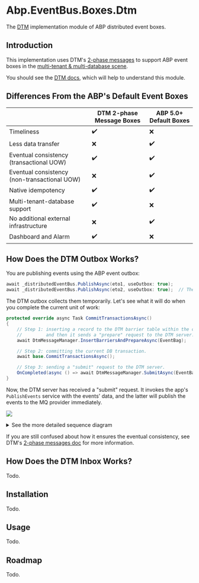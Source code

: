 # Abp.EventBus.Boxes.Dtm
The [DTM](https://github.com/dtm-labs/dtm) implementation module of ABP distributed event boxes.

## Introduction

This implementation uses DTM's [2-phase messages](https://en.dtm.pub/practice/msg.html) to support ABP event boxes in the [multi-tenant & multi-database scene](https://github.com/abpframework/abp/issues/10036).

You should see the [DTM docs](https://en.dtm.pub/guide/start.html), which will help to understand this module.

## Differences From the ABP's Default Event Boxes

|                                              	| DTM 2-phase Message Boxes 	| ABP 5.0+ Default Boxes 	|
|----------------------------------------------	|---------------------------	|------------------------	|
| Timeliness                                   	| :heavy_check_mark:        	| :x:                    	|
| Less data transfer                           	| :x:                       	| :heavy_check_mark:     	|
| Eventual consistency (transactional UOW)     	| :heavy_check_mark:        	| :heavy_check_mark:     	|
| Eventual consistency (non-transactional UOW) 	| :x:                       	| :heavy_check_mark:     	|
| Native idempotency                           	| :heavy_check_mark:        	| :heavy_check_mark:     	|
| Multi-tenant-database support                	| :heavy_check_mark:        	| :x:                    	|
| No additional external infrastructure        	| :x:                       	| :heavy_check_mark:     	|
| Dashboard and Alarm                          	| :heavy_check_mark:        	| :x:                    	|

## How Does the DTM Outbox Works?

You are publishing events using the ABP event outbox:
```csharp
await _distributedEventBus.PublishAsync(eto1, useOutbox: true);
await _distributedEventBus.PublishAsync(eto2, useOutbox: true);  // The useOutbox is true by default.
```
The DTM outbox collects them temporarily. Let's see what it will do when you complete the current unit of work:
```csharp
protected override async Task CommitTransactionsAsync()
{
    // Step 1: inserting a record to the DTM barrier table within the current DB transaction,
    //         and then it sends a "prepare" request to the DTM server.
    await DtmMessageManager.InsertBarriersAndPrepareAsync(EventBag);

    // Step 2: committing the current DB transaction.
    await base.CommitTransactionsAsync();

    // Step 3: sending a "submit" request to the DTM server.
    OnCompleted(async () => await DtmMessageManager.SubmitAsync(EventBag));
}
```
Now, the DTM server has received a "submit" request. It invokes the app's `PublishEvents` service with the events' data, and the latter will publish the events to the MQ provider immediately.

[![](https://mermaid.ink/img/pako:eNqFVMtu2zAQ_JUFz_YPCIUBI-nBKAw3cI1cfFmJK5soHyqXTBsE-feSFF2rju3oRO3OjmYWQ72JzkkSjWD6Fcl29Kjw4NHsLaQnqKAJHn-sYRND6_6MVYzB2Wha8uP7jsnPF4vlMDTwoB0ToAXFHGnsp0Zqn1kaWEoJqwzYDRIDyTQgv7R-UWrbkEoPR7QHKkWgF7KBITjAosXwYUq82zyn7zozaAoE4UjQRe_TCKROVbh5zgowYItMDaxskhwqXYveq39eRuREaz4Pngb01c65WZFb8i_kbyDH5vw2qfzAevL0EXTpI7k2KhTPwaNl7IJythJW1HyyogTO2-bYdXTBORF3A3jXN8c2zXxme_NtBiv4rbSGXlnFxyJ9VM139zDyXxV_it4dWA5KZuMst4QMuhzUKw6r8Mr5PbY6y6wRdH0RXEJIzHj4L-Hrp_NAhtUhZQxJlTKtX0f0-ml-wX9D73TJy7IkkM7SFbFT5Br9T0AeGZn7qMVMGPIGlUwX_S2P70USaGgvmnSU1GPUYS_29j1BY7mTX6UKzoumR800E_nOb19tJ5rgI51A9WdRUe9_AUnvaEg)](https://mermaid-js.github.io/mermaid-live-editor/edit#pako:eNqFVMtu2zAQ_JUFz_YPCIUBI-nBKAw3cI1cfFmJK5soHyqXTBsE-feSFF2rju3oRO3OjmYWQ72JzkkSjWD6Fcl29Kjw4NHsLaQnqKAJHn-sYRND6_6MVYzB2Wha8uP7jsnPF4vlMDTwoB0ToAXFHGnsp0Zqn1kaWEoJqwzYDRIDyTQgv7R-UWrbkEoPR7QHKkWgF7KBITjAosXwYUq82zyn7zozaAoE4UjQRe_TCKROVbh5zgowYItMDaxskhwqXYveq39eRuREaz4Pngb01c65WZFb8i_kbyDH5vw2qfzAevL0EXTpI7k2KhTPwaNl7IJythJW1HyyogTO2-bYdXTBORF3A3jXN8c2zXxme_NtBiv4rbSGXlnFxyJ9VM139zDyXxV_it4dWA5KZuMst4QMuhzUKw6r8Mr5PbY6y6wRdH0RXEJIzHj4L-Hrp_NAhtUhZQxJlTKtX0f0-ml-wX9D73TJy7IkkM7SFbFT5Br9T0AeGZn7qMVMGPIGlUwX_S2P70USaGgvmnSU1GPUYS_29j1BY7mTX6UKzoumR800E_nOb19tJ5rgI51A9WdRUe9_AUnvaEg)

<details>
<summary>See the more detailed sequence diagram</summary>

[![](https://mermaid.ink/img/pako:eNp1VNuO2jAQ_ZWRn1oJ-ICoYkVht43UigcW8cLLkAxgNbZTX3aLVvvvHTtmk-WSp8QzPj6Xcd5EZWoShXD0N5CuaCHxYFFtNfDjpW8IFs-_YRn8zvyDMWyO6EHuwR-58B28Re2w8tJoqIxS0nuqYY-yofqhA8HgjQ5qR7b7Xjuy4-l01rYFzBvjCFCDdC5QV-cCl_tDC5jVNZSxYd3WGPFR1992dprWVp6X5kfUB0qLQC-kvQNvABN15Q5D4PVyw-ca1TbkKcmogrW8BbiSGS43kQF63KGjAkrNlH2G26G18kNL1zngGt9bSy3aLKcv5s4V2Reydzq74vg-aH2FetZ03XSpY54CSpoHuWXA3DUeWJTTfJqVvx4Xo2iuNQ0Hyx5Uf_ojPsK82NG7HjFd1LxsyWIalm5EroR_tmiDTHdvLFvfGH3geVQ0mUxu7EoEftJpBCwfTibAkSw9QAmvyNHyMMgbIcKXV-mPyRCHiuBHuQB06XsrhvkIsPF-OA-OJ-Xrp0G9HpMzemTes7z2OZHudrFpLlQVnS3Jrg3NuN1417uSqdIEnuN9VcRpX-Ye85QuBwFM1XnZNCzZVOSc1AcxEoqsQlnz_-EtHrcVjKHYjoJfa9pjaPxWbPU7t4Z0Nx9r6Y0VxR4bRyMR7_7qpCtReBvo3JT_Mbnr_T_FF3xS)](https://mermaid-js.github.io/mermaid-live-editor/edit#pako:eNp1VNuO2jAQ_ZWRn1oJ-ICoYkVht43UigcW8cLLkAxgNbZTX3aLVvvvHTtmk-WSp8QzPj6Xcd5EZWoShXD0N5CuaCHxYFFtNfDjpW8IFs-_YRn8zvyDMWyO6EHuwR-58B28Re2w8tJoqIxS0nuqYY-yofqhA8HgjQ5qR7b7Xjuy4-l01rYFzBvjCFCDdC5QV-cCl_tDC5jVNZSxYd3WGPFR1992dprWVp6X5kfUB0qLQC-kvQNvABN15Q5D4PVyw-ca1TbkKcmogrW8BbiSGS43kQF63KGjAkrNlH2G26G18kNL1zngGt9bSy3aLKcv5s4V2Reydzq74vg-aH2FetZ03XSpY54CSpoHuWXA3DUeWJTTfJqVvx4Xo2iuNQ0Hyx5Uf_ojPsK82NG7HjFd1LxsyWIalm5EroR_tmiDTHdvLFvfGH3geVQ0mUxu7EoEftJpBCwfTibAkSw9QAmvyNHyMMgbIcKXV-mPyRCHiuBHuQB06XsrhvkIsPF-OA-OJ-Xrp0G9HpMzemTes7z2OZHudrFpLlQVnS3Jrg3NuN1417uSqdIEnuN9VcRpX-Ye85QuBwFM1XnZNCzZVOSc1AcxEoqsQlnz_-EtHrcVjKHYjoJfa9pjaPxWbPU7t4Z0Nx9r6Y0VxR4bRyMR7_7qpCtReBvo3JT_Mbnr_T_FF3xS)

[![](https://mermaid.ink/img/pako:eNqtVctu2zAQ_JWFTglg-16hcODGaWugRho4gS--UOLaJkKRKrlMagT59y4pqVb9KNKgOkna58zski9ZaSVmeebxR0BT4lSJjRPVygA_pEgjTO_ncBuosD9hCMutIFBroC0bPgE5YbwoSVkDpa0qRaTMBpQHr-3zVZNGBLImVAW65vvBoxuOx5O6zuFaW48gDIf4gI2dDWzel81hIiXMosNDLQWh5AD5sXDj9G9B_Ot6K8wG00_AJzTkgSyI1HzlN_3ED7dLrmurWiNhAlIG5zgE2NJ2eLuMHQgShfCYw8xwy9SmK4Rz6jeWxrPXa3yvHdbCtXD2xtZzge4J3RnPxjg8n1QeZe0wHTsd4rhOEiXMPeWOiv_Z5lJwyNo6hq8ti0uqwtFodCIqKfoVdwPgFmBnA2zR4RXM4FkwvSyIOkEkXDwr2qamvKgQvsymIHz6XmV9jjJwcUo9gWe1Ltvh0tRrIk7eWnjq5OmN07GYXf2IbZ9iH9iFDDtoTSSPnw9liR3JXY0D2s47H-W9723RhTIJ-oKwhg-X3VZxns-T2bebKciAkUkZaq1KnnzYKDkAZ7Vmn0KUj71C5ySdMYM4gvu4zBVy8cORiHuUqFQxK_PjSWnNStgSvecVb4qg5uVlCKdofyfKk9T-Z_n-ncm_6duQ9B7WI8sHxHf4UY7OZExQvodCK7_tjjrbHsjxsGN9xAYP-Zvf7YOiaxuoqgqlYux6t4-Y3w0P6rxx5CcNBGkNvoGOuXCPcdFTZu_XQbdDZbhKNsgqdJVQki-nl2hYZdx3xadAzq8S1yJoWmUr88quIV0LN1KRdVm-FjyWgyxeO4udKbOcXMDOqb3gWq_XX2UFRCc)](https://mermaid-js.github.io/mermaid-live-editor/edit#pako:eNqtVctu2zAQ_JWFTglg-16hcODGaWugRho4gS--UOLaJkKRKrlMagT59y4pqVb9KNKgOkna58zski9ZaSVmeebxR0BT4lSJjRPVygA_pEgjTO_ncBuosD9hCMutIFBroC0bPgE5YbwoSVkDpa0qRaTMBpQHr-3zVZNGBLImVAW65vvBoxuOx5O6zuFaW48gDIf4gI2dDWzel81hIiXMosNDLQWh5AD5sXDj9G9B_Ot6K8wG00_AJzTkgSyI1HzlN_3ED7dLrmurWiNhAlIG5zgE2NJ2eLuMHQgShfCYw8xwy9SmK4Rz6jeWxrPXa3yvHdbCtXD2xtZzge4J3RnPxjg8n1QeZe0wHTsd4rhOEiXMPeWOiv_Z5lJwyNo6hq8ti0uqwtFodCIqKfoVdwPgFmBnA2zR4RXM4FkwvSyIOkEkXDwr2qamvKgQvsymIHz6XmV9jjJwcUo9gWe1Ltvh0tRrIk7eWnjq5OmN07GYXf2IbZ9iH9iFDDtoTSSPnw9liR3JXY0D2s47H-W9723RhTIJ-oKwhg-X3VZxns-T2bebKciAkUkZaq1KnnzYKDkAZ7Vmn0KUj71C5ySdMYM4gvu4zBVy8cORiHuUqFQxK_PjSWnNStgSvecVb4qg5uVlCKdofyfKk9T-Z_n-ncm_6duQ9B7WI8sHxHf4UY7OZExQvodCK7_tjjrbHsjxsGN9xAYP-Zvf7YOiaxuoqgqlYux6t4-Y3w0P6rxx5CcNBGkNvoGOuXCPcdFTZu_XQbdDZbhKNsgqdJVQki-nl2hYZdx3xadAzq8S1yJoWmUr88quIV0LN1KRdVm-FjyWgyxeO4udKbOcXMDOqb3gWq_XX2UFRCc)
   
</details>

If you are still confused about how it ensures the eventual consistency, see DTM's [2-phase messages doc](https://en.dtm.pub/practice/msg.html) for more information.

## How Does the DTM Inbox Works?

Todo.

## Installation

Todo.

## Usage

Todo.

## Roadmap

Todo.
